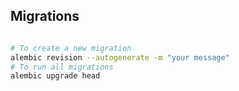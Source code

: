 ## Migrations

```bash

# To create a new migration
alembic revision --autogenerate -m "your message"
# To run all migrations
alembic upgrade head
```
